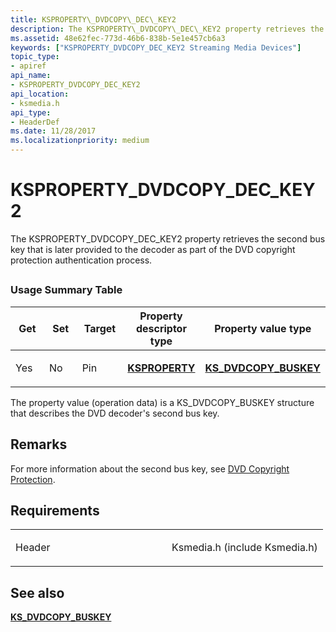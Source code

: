 ```yaml
---
title: KSPROPERTY\_DVDCOPY\_DEC\_KEY2
description: The KSPROPERTY\_DVDCOPY\_DEC\_KEY2 property retrieves the second bus key that is later provided to the decoder as part of the DVD copyright protection authentication process.
ms.assetid: 48e62fec-773d-46b6-838b-5e1e457cb6a3
keywords: ["KSPROPERTY_DVDCOPY_DEC_KEY2 Streaming Media Devices"]
topic_type:
- apiref
api_name:
- KSPROPERTY_DVDCOPY_DEC_KEY2
api_location:
- ksmedia.h
api_type:
- HeaderDef
ms.date: 11/28/2017
ms.localizationpriority: medium
---
```


# KSPROPERTY\_DVDCOPY\_DEC\_KEY2


The KSPROPERTY\_DVDCOPY\_DEC\_KEY2 property retrieves the second bus key that is later provided to the decoder as part of the DVD copyright protection authentication process.

## <span id="ddk_ksproperty_dvdcopy_dec_key2_ks"></span><span id="DDK_KSPROPERTY_DVDCOPY_DEC_KEY2_KS"></span>


### Usage Summary Table

<table>
<colgroup>
<col width="20%" />
<col width="20%" />
<col width="20%" />
<col width="20%" />
<col width="20%" />
</colgroup>
<thead>
<tr class="header">
<th>Get</th>
<th>Set</th>
<th>Target</th>
<th>Property descriptor type</th>
<th>Property value type</th>
</tr>
</thead>
<tbody>
<tr class="odd">
<td><p>Yes</p></td>
<td><p>No</p></td>
<td><p>Pin</p></td>
<td><p><a href="https://docs.microsoft.com/windows-hardware/drivers/ddi/ks/ns-ks-ksidentifier" data-raw-source="[&lt;strong&gt;KSPROPERTY&lt;/strong&gt;](https://docs.microsoft.com/windows-hardware/drivers/ddi/ks/ns-ks-ksidentifier)"><strong>KSPROPERTY</strong></a></p></td>
<td><p><a href="https://docs.microsoft.com/windows-hardware/drivers/ddi/ksmedia/ns-ksmedia-_ks_dvdcopy_buskey" data-raw-source="[&lt;strong&gt;KS_DVDCOPY_BUSKEY&lt;/strong&gt;](https://docs.microsoft.com/windows-hardware/drivers/ddi/ksmedia/ns-ksmedia-_ks_dvdcopy_buskey)"><strong>KS_DVDCOPY_BUSKEY</strong></a></p></td>
</tr>
</tbody>
</table>

 

The property value (operation data) is a KS\_DVDCOPY\_BUSKEY structure that describes the DVD decoder's second bus key.

Remarks
-------

For more information about the second bus key, see [DVD Copyright Protection](https://docs.microsoft.com/windows-hardware/drivers/stream/dvd-copyright-protection).

Requirements
------------

<table>
<colgroup>
<col width="50%" />
<col width="50%" />
</colgroup>
<tbody>
<tr class="odd">
<td><p>Header</p></td>
<td>Ksmedia.h (include Ksmedia.h)</td>
</tr>
</tbody>
</table>

## See also


[**KS\_DVDCOPY\_BUSKEY**](https://docs.microsoft.com/windows-hardware/drivers/ddi/ksmedia/ns-ksmedia-_ks_dvdcopy_buskey)

 

 






